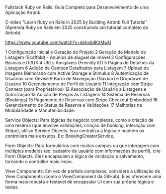 Fullstack Ruby on Rails: Guia Completo para Desenvolvimento de uma Aplicação Airbnb

O vídeo "Learn Ruby on Rails in 2025 by Building Airbnb Full Tutorial" (Aprenda Ruby on Rails em 2025 construindo um tutorial completo do Airbnb)

https://www.youtube.com/watch?v=dshxbdKzMwU

1 Configuração Inicial e Geração do Projeto
2 Geração do Modelo de Listagem (Scaffold) - Anúnios de aluguel de imóvel
3 Configurações Básicas e UI/UX 
4 URLs Amigáveis (Friendly ID)
5 Página de Detalhes da Listagem
6 Adição de Campos Detalhados para Listagem
7 Upload de Imagens Melhorado com Active Storage e Stimulus
8 Autenticação de Usuários com Devise
9 Barra de Navegação (Navbar) e Dropdown de Usuário
10 Gerenciamento de Perfil do Usuário
11 Integração com Stripe Connect (para Proprietários)
12 Associação de Usuário a Listagens e Autorização
13 Adição de Preços às Listagens
14 Sistema de Reservas (Bookings)
15 Pagamento de Reservas com Stripe Checkout Embedded
16 Gerenciamento de Status de Reserva e Validações
17 Melhorias na Modularidade e Manutenibilidade:

Service Objects: Para lógicas de negócio complexas, como a criação de uma reserva (que envolve validações, criação de booking, interação com Stripe), utilize Service Objects. Isso centraliza a lógica e mantém os controllers mais enxutos. Ex: BookingCreatorService.

Form Objects: Para formulários com muitos campos ou que interagem com múltiplos modelos (ex: cadastro de usuário com informações de perfil), crie Form Objects. Eles encapsulam a lógica de validação e salvamento, tornando o controller mais limpo.

View Components: Em vez de partials complexos, considere a utilização de View Components (como o ViewComponent da GitHub). Eles oferecem uma forma mais robusta e testável de encapsular UI com sua própria lógica e testes.

